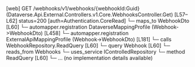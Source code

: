 [web] GET /webhooks/v1/webhooks/{webhookId:Guid}  (Dataverse.Api.External.Controllers.v1.Core.WebhooksController.Get)  [L57–L62] status=200 [auth=Authentication.CoreRead]
  └─ maps_to WebhookDto [L60]
    └─ automapper.registration DataverseMappingProfile (Webhook->WebhookDto) [L458]
    └─ automapper.registration ExternalApiMappingProfile (Webhook->WebhookDto) [L181]
  └─ calls WebhookRepository.ReadQuery [L60]
  └─ query Webhook [L60]
    └─ reads_from Webhooks
  └─ uses_service IControlledRepository<Webhook>
    └─ method ReadQuery [L60]
      └─ ... (no implementation details available)

